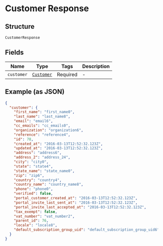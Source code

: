 
# Customer Response

## Structure

`CustomerResponse`

## Fields

| Name | Type | Tags | Description |
|  --- | --- | --- | --- |
| `customer` | [`Customer`](../../doc/models/customer.md) | Required | - |

## Example (as JSON)

```json
{
  "customer": {
    "first_name": "first_name0",
    "last_name": "last_name8",
    "email": "email6",
    "cc_emails": "cc_emails0",
    "organization": "organization6",
    "reference": "reference4",
    "id": 78,
    "created_at": "2016-03-13T12:52:32.123Z",
    "updated_at": "2016-03-13T12:52:32.123Z",
    "address": "address6",
    "address_2": "address_24",
    "city": "city0",
    "state": "state4",
    "state_name": "state_name0",
    "zip": "zip6",
    "country": "country4",
    "country_name": "country_name8",
    "phone": "phone0",
    "verified": false,
    "portal_customer_created_at": "2016-03-13T12:52:32.123Z",
    "portal_invite_last_sent_at": "2016-03-13T12:52:32.123Z",
    "portal_invite_last_accepted_at": "2016-03-13T12:52:32.123Z",
    "tax_exempt": false,
    "vat_number": "vat_number2",
    "parent_id": 76,
    "locale": "locale8",
    "default_subscription_group_uid": "default_subscription_group_uid6"
  }
}
```

